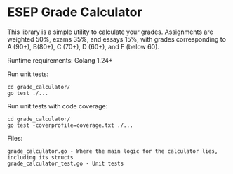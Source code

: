 # ESEP Grade Calculator

This library is a simple utility to calculate your grades. Assignments are weighted 50%, exams 35%, and essays 15%, with grades corresponding to A (90+), B(80+), C (70+), D (60+), and F (below 60).

Runtime requirements:
Golang 1.24+

Run unit tests:
```
cd grade_calculator/
go test ./...
```

Run unit tests with code coverage:
```
cd grade_calculator/
go test -coverprofile=coverage.txt ./...
```

Files:
```
grade_calculator.go - Where the main logic for the calculator lies, including its structs
grade_calculator_test.go - Unit tests
```